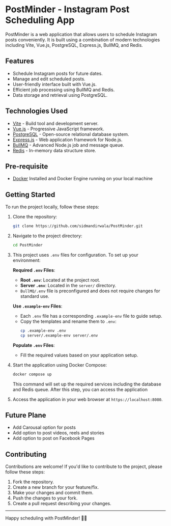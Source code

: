 # PostMinder - Instagram Post Scheduling App

PostMinder is a web application that allows users to schedule Instagram posts conveniently. It is built using a combination of modern technologies including Vite, Vue.js, PostgreSQL, Express.js, BullMQ, and Redis.

## Features

- Schedule Instagram posts for future dates.
- Manage and edit scheduled posts.
- User-friendly interface built with Vue.js.
- Efficient job processing using BullMQ and Redis.
- Data storage and retrieval using PostgreSQL.

## Technologies Used

- [Vite](https://vitejs.dev/) - Build tool and development server.
- [Vue.js](https://vuejs.org/) - Progressive JavaScript framework.
- [PostgreSQL](https://www.postgresql.org/) - Open-source relational database system.
- [Express.js](https://expressjs.com/) - Web application framework for Node.js.
- [BullMQ](https://docs.bullmq.io/) - Advanced Node.js job and message queue.
- [Redis](https://redis.io/) - In-memory data structure store.

## Pre-requisite

- [Docker](https://www.docker.com/) Installed and Docker Engine running on your local machine

## Getting Started

To run the project locally, follow these steps:

1. Clone the repository:

   ```sh
   git clone https://github.com/sidmandirwala/PostMinder.git
   ```

2. Navigate to the project directory:

   ```sh
   cd PostMinder
   ```
3. This project uses `.env` files for configuration. To set up your environment:

   **Required `.env` Files**:
   - **Root `.env`**: Located at the project root.
   - **Server `.env`**: Located in the `server/` directory.
   - `BullMQ/.env` file is preconfigured and does not require changes for standard use.

   **Use `.example-env` Files**:
   - Each `.env` file has a corresponding `.example-env` file to guide setup.
   - Copy the templates and rename them to `.env`:
     ```bash
     cp .example-env .env
     cp server/.example-env server/.env
     ```

   **Populate `.env` Files**:
   - Fill the required values based on your application setup.

3. Start the application using Docker Compose:

   ```sh
   docker compose up
   ```

   This command will set up the required services including the database and Redis queue.
   After this step, you can access the application

4. Access the application in your web browser at `https://localhost:8080`.

## Future Plane

- Add Carousal option for posts
- Add option to post videos, reels and stories
- Add option to post on Facebook Pages

## Contributing

Contributions are welcome! If you'd like to contribute to the project, please follow these steps:

1. Fork the repository.
2. Create a new branch for your feature/fix.
3. Make your changes and commit them.
4. Push the changes to your fork.
5. Create a pull request describing your changes.

----

Happy scheduling with PostMinder! 📅✨
